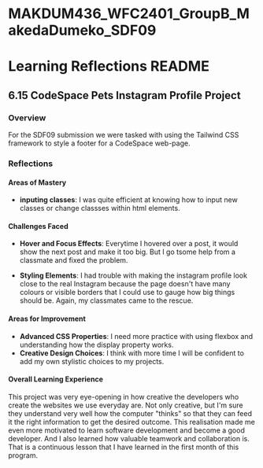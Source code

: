 # MAKDUM436_WFC2401_GroupB_MakedaDumeko_SDF09

# Learning Reflections README 

## **6.15 CodeSpace Pets Instagram Profile Project**

### Overview
For the SDF09 submission we were tasked with using the Tailwind CSS framework to style a footer for a CodeSpace web-page. 

### Reflections

#### Areas of Mastery

- **inputing classes**: I was quite efficient at knowing how to input new classes or change classses within html elements.  


#### Challenges Faced
- **Hover and Focus Effects**: Everytime I hovered over a post, it would show the next post and make it too big. But I go tsome help from a classmate and fixed the problem. 

- **Styling Elements**: I had trouble with making the instagram profile look close to the real Instagram because the page doesn't have many colours or visible borders that I could use to gauge how big things should be. Again, my classmates came to the rescue. 

#### Areas for Improvement

- **Advanced CSS Properties**: I need more practice with using flexbox and understanding how the display property works.
- **Creative Design Choices**: I think with more time I will be confident to add my own stylistic choices to my projects. 

#### Overall Learning Experience
 This project was very eye-opening in how creative the developers who create the websites we use everyday are. Not only creative, but I'm sure they understand very well how the computer "thinks" so that they can feed it the right information to get the desired outcome. This realisation made me even more motivated to learn software development and become a good developer. And I also learned how valuable teamwork and collaboration is. That is a continuous lesson that I have learned in the first month of this program. 